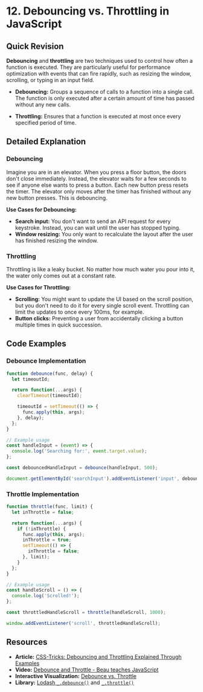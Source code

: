 
# 12. Debouncing vs. Throttling in JavaScript

## Quick Revision

**Debouncing** and **throttling** are two techniques used to control how often a function is executed. They are particularly useful for performance optimization with events that can fire rapidly, such as resizing the window, scrolling, or typing in an input field.

*   **Debouncing:** Groups a sequence of calls to a function into a single call. The function is only executed after a certain amount of time has passed without any new calls.

*   **Throttling:** Ensures that a function is executed at most once every specified period of time.

## Detailed Explanation

### Debouncing

Imagine you are in an elevator. When you press a floor button, the doors don't close immediately. Instead, the elevator waits for a few seconds to see if anyone else wants to press a button. Each new button press resets the timer. The elevator only moves after the timer has finished without any new button presses. This is debouncing.

**Use Cases for Debouncing:**

*   **Search input:** You don't want to send an API request for every keystroke. Instead, you can wait until the user has stopped typing.
*   **Window resizing:** You only want to recalculate the layout after the user has finished resizing the window.

### Throttling

Throttling is like a leaky bucket. No matter how much water you pour into it, the water only comes out at a constant rate.

**Use Cases for Throttling:**

*   **Scrolling:** You might want to update the UI based on the scroll position, but you don't need to do it for every single scroll event. Throttling can limit the updates to once every 100ms, for example.
*   **Button clicks:** Preventing a user from accidentally clicking a button multiple times in quick succession.

## Code Examples

### Debounce Implementation

```javascript
function debounce(func, delay) {
  let timeoutId;

  return function(...args) {
    clearTimeout(timeoutId);

    timeoutId = setTimeout(() => {
      func.apply(this, args);
    }, delay);
  };
}

// Example usage
const handleInput = (event) => {
  console.log('Searching for:', event.target.value);
};

const debouncedHandleInput = debounce(handleInput, 500);

document.getElementById('searchInput').addEventListener('input', debouncedHandleInput);
```

### Throttle Implementation

```javascript
function throttle(func, limit) {
  let inThrottle = false;

  return function(...args) {
    if (!inThrottle) {
      func.apply(this, args);
      inThrottle = true;
      setTimeout(() => {
        inThrottle = false;
      }, limit);
    }
  };
}

// Example usage
const handleScroll = () => {
  console.log('Scrolled!');
};

const throttledHandleScroll = throttle(handleScroll, 1000);

window.addEventListener('scroll', throttledHandleScroll);
```

## Resources

*   **Article:** [CSS-Tricks: Debouncing and Throttling Explained Through Examples](https://css-tricks.com/debouncing-throttling-explained-examples/)
*   **Video:** [Debounce and Throttle - Beau teaches JavaScript](https://www.youtube.com/watch?v=cjIswDCKgu0)
*   **Interactive Visualization:** [Debounce vs. Throttle](https://debouncing-throttling.netlify.app/)
*   **Library:** [Lodash `_.debounce()`](https://lodash.com/docs/4.17.15#debounce) and [`_.throttle()`](https://lodash.com/docs/4.17.15#throttle)
